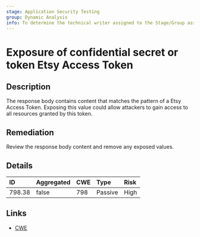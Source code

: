 ```yaml
---
stage: Application Security Testing
group: Dynamic Analysis
info: To determine the technical writer assigned to the Stage/Group associated with this page, see https://handbook.gitlab.com/handbook/product/ux/technical-writing/#assignments
---
```


# Exposure of confidential secret or token Etsy Access Token

## Description

The response body contains content that matches the pattern of a Etsy Access Token.
Exposing this value could allow attackers to gain access to all resources granted by this token.

## Remediation

Review the response body content and remove any exposed values.

## Details

| ID | Aggregated | CWE | Type | Risk |
|:---|:--------|:--------|:--------|:--------|
| 798.38 | false | 798 | Passive | High |

## Links

- [CWE](https://cwe.mitre.org/data/definitions/798.html)
